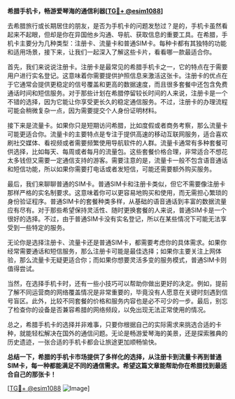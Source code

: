 **希腊手机卡，畅游爱琴海的通信利器[[TG💪+ @esim1088](https://t.me/s/esim1088)]**

去希腊旅行或长期居住的朋友，是否为手机卡的问题发愁过？是的，手机卡虽然看起来不起眼，但却是你在异国他乡沟通、导航、获取信息的重要工具。在希腊，手机卡主要分为几种类型：注册卡、流量卡和普通SIM卡。每种卡都有其独特的功能和适用场景，接下来，让我们一起深入了解这些卡片，看看哪一款最适合你。

首先，我们来说说注册卡。注册卡是最常见的希腊手机卡之一，它的特点在于需要用户进行实名登记。这意味着你需要提供护照信息来激活这张卡。注册卡的优点在于它通常会提供更稳定的信号覆盖和更高的数据速度，而且很多套餐中还包含免费通话时间和短信服务。对于那些计划在希腊停留较长时间的人来说，注册卡是一个不错的选择，因为它能让你享受更长久的稳定通信服务。不过，注册卡的办理流程可能会稍微复杂一点，因为需要提交个人身份证明材料。

接下来是流量卡。如果你只是短期访问希腊，比如度假或者商务考察，那么流量卡可能更适合你。流量卡的主要特点是专注于提供高速的移动互联网服务，适合喜欢刷社交媒体、看视频或者需要频繁使用导航软件的人群。流量卡通常有多种套餐可供选择，比如每天、每周或者每月的流量包。这些套餐价格合理，非常适合不想花太多钱但又需要一定通信支持的游客。需要注意的是，流量卡一般不包含语音通话和短信功能，所以如果你需要打电话或者发短信，可能还需要额外购买服务。

最后，我们来聊聊普通的SIM卡。普通SIM卡和注册卡类似，但它不需要像注册卡那样严格的实名制要求。这意味着你可以更容易地购买和使用，而无需担心繁琐的身份验证程序。普通SIM卡的套餐种类多样，从基础的语音通话到丰富的数据流量应有尽有。对于那些希望保持灵活性、随时更换套餐的人来说，普通SIM卡是一个很好的选择。不过，由于普通SIM卡没有实名登记，所以在某些情况下可能无法享受到一些特定的服务。

无论你是选择注册卡、流量卡还是普通SIM卡，都需要考虑你的具体需求。如果你经常需要通话和短信服务，那么注册卡可能是最佳选择；如果你主要关注上网体验，那么流量卡无疑更适合你；而如果你想要灵活多变的服务模式，普通SIM卡则值得尝试。

当然，在选择手机卡时，还有一些小技巧可以帮助你做出更好的决定。例如，提前了解不同运营商的网络覆盖情况是非常重要的，毕竟没有人愿意在关键时刻遇到信号盲区。此外，比较不同套餐的价格和服务内容也是必不可少的一步。最后，别忘了检查你的设备是否兼容希腊的网络频段，以免出现无法正常使用的情况。

总之，希腊手机卡的选择并非难事，只要你根据自己的实际需求来挑选合适的卡种，就能轻松解决在国外的通信问题。无论是畅游爱琴海的美景，还是探索雅典的历史遗迹，一张合适的手机卡都会让旅途更加顺畅愉快。

**总结一下，希腊的手机卡市场提供了多样化的选择，从注册卡到流量卡再到普通SIM卡，每一种都能满足不同的通信需求。希望这篇文章能帮助你在希腊找到最适合自己的那张卡！**

[[TG💪+ @esim1088](https://t.me/s/esim1088) ![Image](https://i.postimg.cc/4NQfJmqS/Snipaste-2025-05-13-00-14-12.png)]